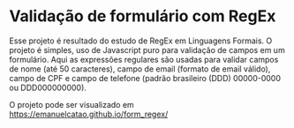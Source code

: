   # Validação de formulário com RegEx
  
  Esse projeto é resultado do estudo de RegEx em Linguagens Formais. O projeto é simples, uso de Javascript puro para validação de campos em um 
formulário. Aqui as expressões regulares são usadas para validar campos de nome (até 50 caracteres), campo de email (formato de email válido),
campo de CPF e campo de telefone (padrão brasileiro (DDD) 00000-0000 ou DDD000000000).

O projeto pode ser visualizado em https://emanuelcatao.github.io/form_regex/
